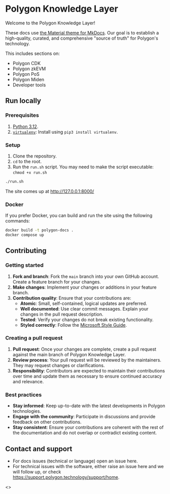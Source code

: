 # Polygon Knowledge Layer

Welcome to the Polygon Knowledge Layer!

These docs use [the Material theme for MkDocs](https://squidfunk.github.io/mkdocs-material/). Our goal is to establish a high-quality, curated, and comprehensive "source of truth" for Polygon's technology. 

This includes sections on:

- Polygon CDK
- Polygon zkEVM
- Polygon PoS
- Polygon Miden
- Developer tools 

## Run locally

### Prerequisites

1. [Python 3.12](https://www.python.org/downloads/).
2. [`virtualenv`](https://pypi.org/project/virtualenv/): Install using `pip3 install virtualenv`.

### Setup

1. Clone the repository.
2. `cd` to the root.
3. Run the `run.sh` script. You may need to make the script executable: `chmod +x run.sh`

```sh
./run.sh
```

The site comes up at http://127.0.0.1:8000/ 

### Docker 

If you prefer Docker, you can build and run the site using the following commands:

```sh
docker build -t polygon-docs .
docker compose up
```

## Contributing

### Getting started

1. **Fork and branch**: Fork the `main` branch into your own GitHub account. Create a feature branch for your changes.
2. **Make changes**: Implement your changes or additions in your feature branch.
3. **Contribution quality**: Ensure that your contributions are:
   - **Atomic**: Small, self-contained, logical updates are preferred.
   - **Well documented**: Use clear commit messages. Explain your changes in the pull request description.
   - **Tested**: Verify your changes do not break existing functionality.
   - **Styled correctly**: Follow the [Microsoft Style Guide](https://learn.microsoft.com/en-us/style-guide/welcome/).

### Creating a pull request

1. **Pull request**: Once your changes are complete, create a pull request against the main branch of Polygon Knowledge Layer.
2. **Review process**: Your pull request will be reviewed by the maintainers. They may request changes or clarifications.
3. **Responsibility**: Contributors are expected to maintain their contributions over time and update them as necessary to ensure continued accuracy and relevance.

### Best practices

- **Stay informed**: Keep up-to-date with the latest developments in Polygon technologies.
- **Engage with the community**: Participate in discussions and provide feedback on other contributions.
- **Stay consistent**: Ensure your contributions are coherent with the rest of the documentation and do not overlap or contradict existing content.

## Contact and support

- For docs issues (technical or language) open an issue here.
- For technical issues with the software, either raise an issue here and we will follow up, or check https://support.polygon.technology/support/home. 
 
<>